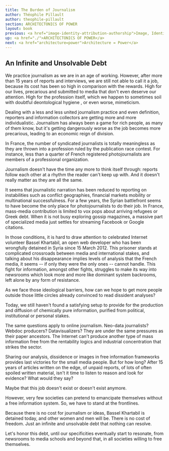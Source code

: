 ```yaml
---
title: The Burden of Journalism
author: Théophile Pillault
author: theophile-pillault
section: ARCHITECTONICS OF POWER
layout: book
previous: <a href="image-identity-attribution-authorship">Image, Identity, Attribution, Authorship</a>
up: <a href="./">ARCHITECTONICS OF POWER</a>
next: <a href="architecture=power">Architecture = Power</a>
---
```


## An Infinite and Unsolvable Debt

We practice journalism as we are in an age of working. However, after
more than 15 years of reports and interviews, we are still not able to
call it a job, because its cost has been so high in comparison with
the rewards. High for our lives, precarious and submitted to media
that don't even deserve our attention. High for the profession itself,
which we happen to sometimes soil with doubtful deontological hygiene
, or even worse, mimeticism.

Dealing with a less and less united journalism practice and even
definition, reporters and information collectors are getting more and
more individualistic. Journalism has always been a game for rich
people, as many of them know, but it's getting dangerously worse as
the job becomes more precarious, leading to an economic reign of
division.

In France, the number of syndicated journalists is totally meaningless
as they are thrown into a profession ruled by the publication race
contest. For instance, less than a quarter of French registered
photojournalists are members of a professional organization.

Journalism doesn't have the time any more to think itself through:
reports follow each other at a rhythm the reader can't keep up
with. And it doesn't really matter as they are all the same.

It seems that journalistic narration has been reduced to reporting on
instabilities such as conflict geographies, financial markets mobility
or multinational successfulness. For a few years, the Syrian
battlefront seems to have become the only place for photojournalists
to do their job. In France, mass-media contribution is limited to vox
pops about arriving refugees or Greek debt. When it is not busy
exploring gossip magazines, a massive part of specialized media just
settles for streaming Facebook or Google citations.

In those conditions, it is hard to draw attention to celebrated
Internet volunteer Bassel Khartabil, an open web developer who has
been wrongfully detained in Syria since 15 March 2012. This prisoner
stands at complicated crossroads between media and international
stakes, and talking about his disappearance implies levels of analysis
that the French media, it seems -- if only they were the only ones --
cannot handle. This fight for information, amongst other fights,
struggles to make its way into newsrooms which look more and more like
dominant system backrooms, left alone by any form of resistance.

As we face those ideological barriers, how can we hope to get more
people outside those little circles already convinced to read
dissident analyses?

Today, we still haven't found a satisfying setup to provide for the
production and diffusion of chemically pure information, purified from
political, institutional or personal stakes.

The same questions apply to online journalism. Neo-data journalists?
Webdoc producers? Datavisualizers? They are under the same pressures
as their paper ancestors. The Internet can't produce another type of
mass information free from the rentability logics and industrial
concentration that strikes the sector.

Sharing our analysis, dissidence or images in free information
frameworks provides last victories for the small media people. But for
how long? After 15 years of articles written on the edge, of unpaid
reports, of lots of often spoiled written material, isn't it time to
listen to reason and look for evidence? What would they say?

Maybe that this job doesn't exist or doesn't exist anymore.

However, very few societies can pretend to emancipate themselves
without a free information system. So, we have to stand at the
frontlines.

Because there is no cost for journalism or ideas, Bassel Khartabil is
detained today, and other women and men will be. There is no cost of
freedom. Just an infinite and unsolvable debt that nothing can
resolve.

Let's honor this debt, until our specificities eventually start to
resonate, from newsrooms to media schools and beyond that, in all
societies willing to free themselves.
